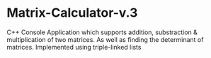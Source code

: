 # Matrix-Calculator-v.3
C++ Console Application which supports addition, substraction &amp; multiplication of two matrices. As well as finding the determinant of matrices. Implemented using triple-linked lists
